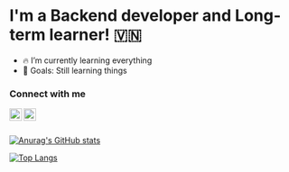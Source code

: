 # I'm a Backend developer and Long-term learner! :vietnam:

* :fire: I’m currently learning everything
* :goal_net: Goals: Still learning things
### Connect with me

<a href="https://www.linkedin.com/in/duy-nguyen-hoang/"><img align="left" alt="linkedIn" width="22px" src="https://cdn.jsdelivr.net/npm/simple-icons@v3/icons/linkedin.svg" /> <a/>
<a href="https://www.facebook.com/nhduy154/"><img align="left" alt="facebook" width="22px" src="https://cdn.jsdelivr.net/npm/simple-icons@v3/icons/facebook.svg" /> <a/>

<br />
<br />

[![Anurag's GitHub stats](https://github-readme-stats.vercel.app/api?username=NguHoaDuy&show_icons=true)](https://github.com/anuraghazra/github-readme-stats)

[![Top Langs](https://github-readme-stats.vercel.app/api/top-langs/?username=NguHoaDuy&langs_count=5&exclude_repo=Backup-vimrc&layout=compact)](https://github.com/anuraghazra/github-readme-stats)
